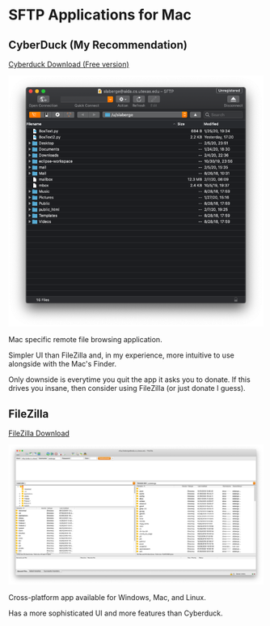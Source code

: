 # SFTP Applications for Mac

## CyberDuck (My Recommendation)

[Cyberduck Download (Free version)](https://cyberduck.io/download/)

![Cyberduck UI](Images/Cyberduck.png)

Mac specific remote file browsing application.

Simpler UI than FileZilla and, in my experience, more intuitive to
use alongside with the Mac's Finder.

Only downside is everytime you quit the app it asks you to donate.
If this drives you insane, then consider using FileZilla (or just donate I guess).

## FileZilla

[FileZilla Download](https://filezilla-project.org/download.php?type=client#close)

![Filezaill UI](Images/Filezilla.png)

Cross-platform app available for Windows, Mac, and Linux.

Has a more sophisticated UI and more features than Cyberduck.
